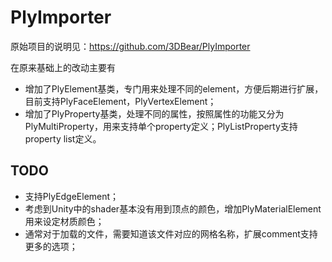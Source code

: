 # PlyImporter
原始项目的说明见：https://github.com/3DBear/PlyImporter

在原来基础上的改动主要有

- 增加了PlyElement基类，专门用来处理不同的element，方便后期进行扩展，目前支持PlyFaceElement，PlyVertexElement；
- 增加了PlyProperty基类，处理不同的属性，按照属性的功能又分为PlyMultiProperty，用来支持单个property定义；PlyListProperty支持property list定义。

## TODO

- 支持PlyEdgeElement；
- 考虑到Unity中的shader基本没有用到顶点的颜色，增加PlyMaterialElement用来设定材质颜色；
- 通常对于加载的文件，需要知道该文件对应的网格名称，扩展comment支持更多的选项；